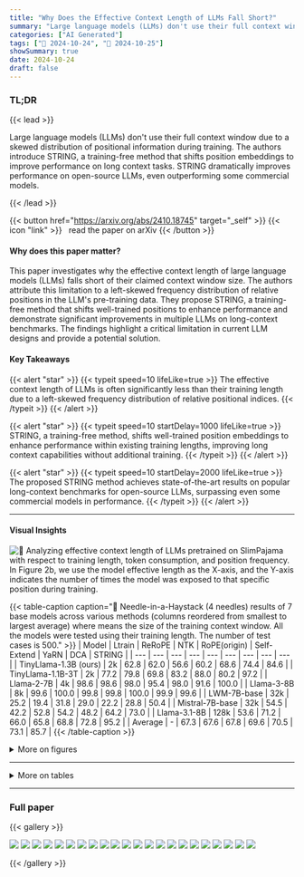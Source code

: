 ```yaml
---
title: "Why Does the Effective Context Length of LLMs Fall Short?"
summary: "Large language models (LLMs) don't use their full context window due to a skewed distribution of positional information during training.  The authors introduce STRING, a training-free method that shif....."
categories: ["AI Generated"]
tags: ["🔖 2024-10-24", "🤗 2024-10-25"]
showSummary: true
date: 2024-10-24
draft: false
---
```


### TL;DR


{{< lead >}}

Large language models (LLMs) don't use their full context window due to a skewed distribution of positional information during training.  The authors introduce STRING, a training-free method that shifts position embeddings to improve performance on long context tasks.  STRING dramatically improves performance on open-source LLMs, even outperforming some commercial models.

{{< /lead >}}


{{< button href="https://arxiv.org/abs/2410.18745" target="_self" >}}
{{< icon "link" >}} &nbsp; read the paper on arXiv
{{< /button >}}

#### Why does this paper matter?
This paper investigates why the effective context length of large language models (LLMs) falls short of their claimed context window size. The authors attribute this limitation to a left-skewed frequency distribution of relative positions in the LLM's pre-training data.  They propose STRING, a training-free method that shifts well-trained positions to enhance performance and demonstrate significant improvements in multiple LLMs on long-context benchmarks.  The findings highlight a critical limitation in current LLM designs and provide a potential solution.
#### Key Takeaways

{{< alert "star" >}}
{{< typeit speed=10 lifeLike=true >}} The effective context length of LLMs is often significantly less than their training length due to a left-skewed frequency distribution of relative positional indices. {{< /typeit >}}
{{< /alert >}}

{{< alert "star" >}}
{{< typeit speed=10 startDelay=1000 lifeLike=true >}} STRING, a training-free method, shifts well-trained position embeddings to enhance performance within existing training lengths, improving long context capabilities without additional training. {{< /typeit >}}
{{< /alert >}}

{{< alert "star" >}}
{{< typeit speed=10 startDelay=2000 lifeLike=true >}} The proposed STRING method achieves state-of-the-art results on popular long-context benchmarks for open-source LLMs, surpassing even some commercial models in performance. {{< /typeit >}}
{{< /alert >}}

------
#### Visual Insights



![](figures/figures_17_0.png "🔼 Analyzing effective context length of LLMs pretrained on SlimPajama with respect to training length, token consumption, and position frequency. In Figure 2b, we use the model effective length as the X-axis, and the Y-axis indicates the number of times the model was exposed to that specific position during training.")





{{< table-caption caption="🔽 Needle-in-a-Haystack (4 needles) results of 7 base models across various methods (columns reordered from smallest to largest average) where  means the size of the training context window. All the models were tested using their training length. The number of test cases is 500." >}}
| Model | Ltrain | ReRoPE | NTK | RoPE(origin) | Self-Extend | YaRN | DCA | STRING |
| --- | --- | --- | --- | --- | --- | --- | --- | --- |
| TinyLlama-1.3B (ours) | 2k | 62.8 | 62.0 | 56.6 | 60.2 | 68.6 | 74.4 | 84.6 |
| TinyLlama-1.1B-3T | 2k | 77.2 | 79.8 | 69.8 | 83.2 | 88.0 | 80.2 | 97.2 |
| Llama-2-7B | 4k | 98.6 | 98.6 | 98.0 | 95.4 | 98.0 | 91.6 | 100.0 |
| Llama-3-8B | 8k | 99.6 | 100.0 | 99.8 | 99.8 | 100.0 | 99.9 | 99.6 |
| LWM-7B-base | 32k | 25.2 | 19.4 | 31.8 | 29.0 | 22.2 | 28.8 | 50.4 |
| Mistral-7B-base | 32k | 54.5 | 42.2 | 52.8 | 54.2 | 48.2 | 64.2 | 73.0 |
| Llama-3.1-8B | 128k | 53.6 | 71.2 | 66.0 | 65.8 | 68.8 | 72.8 | 95.2 |
| Average | - | 67.3 | 67.6 | 67.8 | 69.6 | 70.5 | 73.1 | 85.7 |
{{< /table-caption >}}





<details>
<summary>More on figures
</summary>


![](figures/figures_17_1.png "🔼 Analyzing effective context length of LLMs pretrained on SlimPajama with respect to training length, token consumption, and position frequency. In Figure 2b, we use the model effective length as the X-axis, and the Y-axis indicates the number of times the model was exposed to that specific position during training.")

![](figures/figures_19_0.png "🔼 Analyzing effective context length of LLMs pretrained on SlimPajama with respect to training length, token consumption, and position frequency. In Figure 2b, we use the model effective length as the X-axis, and the Y-axis indicates the number of times the model was exposed to that specific position during training.")


</details>

------







<details>
<summary>More on tables
</summary>


{{< table-caption caption="🔽 Table 1: Needle-in-a-haystack (4 needles) results of 7 base models across various methods (columns reordered from smallest to largest average) where  Ltrain means the size of the training context window. All the models were tested using their training length. The number of test cases is 500." >}}
| Models | Effective/Claimed | NIAH | VT | Aggregation | QA | Avg. (13 tasks) |
| --- | --- | --- | --- | --- | --- | --- |
| Llama2-chat | 4K / 4K | 96.9 | 89.7 | 84.8 | 49.7 | 85.6 |
| GPT-4-1106-preview | 64K / 128K | 84.8 | 99.6 | 79.7 | 59.0 | 81.2 |
| GLM4 (Open-source best) | 64K / 1M | 94.4 | 97.7 | 49.7 | 63.6 | 83.1 |
| LWM (7B) | 4K / 128K | 83.4 | 15.2 | 29.1 | 52.6 | 65.0 |
| Phi3-medium (14B) | 8K / 128K | 51.3 | 26.0 | 43.5 | 38.0 | 46.1 |
| Llama3.1 (8B) | 32K / 128K | 92.6 | 70.4 | 36.2 | 58.8 | 77.0 |
| + YaRN | 32K / 128K | 94.7 | 39.8 | 38.2 | 58.8 | 76.3 |
| + DCA | 32K / 128K | 89.5 | 62.5 | 39.2 | 55.2 | 74.4 |
| + Self-Extend | 32K / 128K | 94.9 | 65.0 | 37.3 | 49.8 | 76.8 |
| + ReRoPE | 32K / 128K | 90.0 | 56.3 | 38.7 | 56.9 | 74.4 |
| + STRING | 32K / 128K | 94.0 | 88.1 | 37.6 | 62.7 | 80.0 |
| Yi (34B) | 32K / 200K | 90.2 | 76.8 | 43.4 | 59.9 | 77.3 |
| GradientAI/Llama3 (70B) | 16K / 1M | 84.9 | 56.2 | 41.4 | 59.8 | 72.1 |
| Mixtral (8x22B) | 32K / 64K | 23.8 | 0.0 | 69.7 | 40.8 | 31.7 |
| Command-R-plus (104B) | 32K / 128K | 65.7 | 97.2 | 59.5 | 39.2 | 63.1 |
| Llama3.1 (70B) | 64K / 128K | 78.9 | 59.2 | 39.8 | 47.6 | 66.6 |
| + STRING | 100K / 128K | 92.7 | 95.6 | 50.0 | 63.0 | 81.7 |
| Qwen2 (72B) | 64K / 128K | 48.0 | 79.0 | 70.3 | 47.2 | 53.7 |
| + STRING (new SOTA) | 100K / 128K | 91.2 | 98.4 | 83.7 | 52.2 | 84.6 |
| Test Length: 100K |  |  |  |  |  |  |
| Llama3.1-STRING (70B) | 100K / 128K | 94.6 | 97.8 | 72.1 | 67.3 | 87.2 |
| Qwen2-STRING (72B) | 100K / 128K | 93.9 | 97.7 | 88.1 | 57.8 | 87.8 |
{{< /table-caption >}}

{{< table-caption caption="🔽 Table 3: Comparison of STRING with three leading commercial long-context models on InfiniteBench. Each model is evaluated using a maximum context length of 128K." >}}
| Tasks | Commercial Models | Commercial Models | Commercial Models | Llama3.1 8B | Llama3.1 8B | Llama3.1 70B | Llama3.1 70B |
| --- | --- | --- | --- | --- | --- | --- | --- |
| Tasks | GPT-4 | Claude2 | Kimi-chat | RoPE(origin) | STRING | RoPE(origin) | STRING |
| En.Sum | 14.73 | 14.45 | 17.93 | 26.00 | 28.22 | 26.89 | 27.64 |
| En.QA | 22.22 | 11.97 | 16.52 | 10.05 | 10.20 | 13.68 | 16.73 |
| En.MC | 67.25 | 62.88 | 72.49 | 65.50 | 70.30 | 76.41 | 81.98 |
| En.Dia | 8.50 | 46.50 | 11.50 | 20.00 | 19.50 | 18.00 | 30.50 |
| Retr.PassKey | 100.00 | 97.80 | 98.14 | 100.00 | 100.00 | 100.00 | 100.00 |
| Retr.Number | 100.00 | 98.14 | 94.42 | 99.32 | 99.89 | 100.00 | 100.00 |
| Retr.KV | 89.00 | 65.40 | 53.60 | 42.00 | 83.00 | 2.22 | 76.07 |
| Code.debug | 39.59 | 2.28 | 18.02 | 22.84 | 26.90 | 29.20 | 32.80 |
| Math.find | 60.00 | 32.29 | 12.57 | 32.18 | 34.87 | 40.92 | 46.28 |
| Avg. | 55.69 | 47.96 | 43.91 | 46.43 | 52.54 | 45.25 | 56.88 |
{{< /table-caption >}}

{{< table-caption caption="🔽 Table 1: Needle-in-a-haystack (4 needles) results of 7 base models across various methods (columns reordered from smallest to largest average) where  Ltrain means the size of the training context window. All the models were tested using their training length. The number of test cases is 500." >}}
| Model | Ltrain | HF PATH | Peak Failure Depth | Acc |
| --- | --- | --- | --- | --- |
| GPT-4-128K |  | - | 0-33.3% | 100.0 |
| Trained on open-source data |  |  |  |  |
| TinyLlama-1.3b-1T(ours) | 2k |  | 0-33.3% | 56.6 |
| TinyLlama-1.1b-1T | 2k | TimyLicon/Tinyliama/LIB-interneciatex-4806-IT | 0-33.3% | 38.0 |
| TinyLlama-1.1b-3T | 2k | TheyJlamaYIng liam.I.IB-uternesdinep:14211421 | 0-33.3% | 69.8 |
| Pythia-1.4b | 2k | EleutherAI/pythia-1.4b | 0-33.3% | 22.5 |
| OpenLlama-3B | 2k | openlm-research/open_llama_3b | 0-33.3% | 85.0 |
| Llama2-7B | 4k | meta-llama/Llama-2-7b | 0-33.3% | 98.0 |
| Llama3-8B | 8k | meta-llama/Llama-3-7b | 0-33.3% | 99.8 |
| Together-base | 32k | togethercomputer/Llama-2-7B-32K | 0-33.3% | 63.0 |
| LWM-base | 32k | LargeWorldModel/LWM-Text-32K | 0-33.3% | 31.8 |
| Mistral-base | 32k | alpindale/Mistral-7B-v0.2-hf | 0-33.3% | 52.8 |
| Llama3.1-8B | 128k | meta-Ilama/Meta-Llama-3.1-8B | 0-33.3% | 66.0 |
| Yarn-base | 128k | NousResearch/Yam-Llama-2-7b-128k | 0-33.3% | 32.4 |
| Yi-6b-200k | 200k | 01-ai/Yi-6B-200K | 0-33.3% | 20.8 |
| Gradient-Llama3-8B | 262k | graiientaiLlama-3-70B-Instruct-Graien-256k | 0-33.3% | 46.0 |
{{< /table-caption >}}

{{< table-caption caption="🔽 Table 1: Needle-in-a-haystack (4 needles) results of 7 base models across various methods (columns reordered from smallest to largest average) where  means the size of the training context window. All the models were tested using their training length. The number of test cases is 500." >}}
| Haystack Needles Query | There is an important info hidden inside a lot of irrelevant text. Find it and memorize them. I will quiz you about the important information there.\n\n July 2006I've discovered a handy test for figuring out what you're addicted to. Imagine you were going to spend the weekend at a friend's house on a little island off the coast of Maine. There are no shops on the island and you won't be able to leave while you're there. Also, you've never been to this house before, so you can't assume it will have more than any house might. What, besides clothes and toiletries, do you make a point of packing? That's what you're addicted to... One of the magic numbers is 144231. they're going to issue a public report tracking how this specific tranche of money is spent, NFTs are a new territory, and this way of using them is especially new, but I'm excited about its potential. And I'm excited to see what happens with this particular auction, because unlike an NFT representing something that has already happened, this NFT gets better as the price gets higher.The reserve price was about $2.5 million, because that's what it takes for the name to be accurate: that's what it costs to... One of the magic numbers is 543171. you can 't expect an idea to be novel to everyone. Any insight that you have will probably have already been had by at least one of the world's 7 billion people. But it's sufficient if an idea is novel to a lot of readers.Ditto for correctness, importance, and strength. In effect the four components One of the magic numbers is 264468. And we were always far ahead of them in features.Sometimes, in desperation, competitors would try to introduce features that we didn't have. But with Lisp our development cycle was so fast that we could sometimes duplicate a new feature within a day or two of a competitor announcing it in a press release. By the time journalists covering the press release got round to One of the magic numbers is 423103. nThere is a founder community just as there's a VC community. They all know one another, and techniques spread rapidly between them. If one tries a new programming language or a new hosting provider and gets good results, 6 months later half of... \n\n What are the magic numbers mentioned in the provided text?\n The numbers are |
| --- | --- |
| Answer | [144231, 543171, 264468, 423103] |
{{< /table-caption >}}

{{< table-caption caption="🔽 Table 1: Needle-in-a-haystack (4 needles) results of 7 base models across various methods (columns reordered from smallest to largest average) where  Ltrain means the size of the training context window. All the models were tested using their training length. The number of test cases is 500." >}}
| Llama 3 report | Read the following paper about Llama 3. Answer the question based on the paper. \n\n The Llama 3 Herd of Models\n Llama Team, AI @ Metal\n\n 1A detailed contributor list can be found in the appendix of this paper.Modern artificial intelligence (AI) systems are powered by foundation models. This paper presents a new set of foundation models, called Llama 3. It is a herd of language models that natively support multilinguality... |
| --- | --- |
| Question Llama 3 RoPE 3 STRING | How many long-context training stages does Llama3 have? Please describe them (The answer is in Section 3.4.2 of Llama Team (2024) ) Llama3 is a large language model developed by Meta AI, and it has several training stages to achieve its impressive performance. The training stages are as follows: 1 Initial Pre-Training: In this stage, Llama3 is pre-trained using AdamW with a peak learning rate of 8x10-5, a linear warm-up of 8,000 steps, and a cosine learning rate schedule decaying to 8x10-7 over 1,200,000 steps. 2. Long Context Pre-Training: In this stage, Llama3 is trained on long sequences to support context windows of up to 128K tokens. The model is gradually adapted to the increased context length in increments, starting from the original 8K context window and ending in the final 128K X(cannot follow instruction) Llama3 has six stages of long-context training, starting from an 8K context window and ending in a 128K context window. This long-context pre-training stage was performed using approximately 800B training tokens. V totally the same as decribed in Section 3.4.2 Answer explanation: The question requires the reader to identify the number of long- context training stages in Llama3 and describe them |
| Llama | Describe the differences in model architecture between Llama3 and Llama2 (The Llama Team (2024) ) The paper describes Llama3 as a dense Transformer model with 405B parameters, while Llama2 is not specified to have a specific model architecture. However, based on the context, it can be inferred that Llama2 is likely a dense Transformer model as well, but with fewer parameters than Llama3. The paper highlights that Llama3 makes minimal architectural modifications to Llama2, suggesting that the main differences between the two models lie in the scale and hyperparameters rather than the architecture itself. X(not the |
| Question Llama 3 RoPE Llama 3 STRING | answer is in Section 3.2 of addressing question) The main differences between Llama-3 and Llama-2 are: 1. Llama-3 uses grouped query attention (GQA) with 8 key-value heads to improve inference speed and reduce the size of key-value caches during decoding. 2. Llama-3 uses an attention mask that prevents self- attention between different documents within the same sequence. 3. Llama-3 has a larger vocabulary with 128K tokens, which includes 100K tokens from the tiktoken tokenizer and 28K additional tokens to better support non-English languages. 4. Llama-3 increases the RoPE base frequency hyperparameter to 500,000, which enables better support for longer contexts.⌀ |
| Question Llama 3 RoPE | How does Llama3 perform context parallelism in training (The answer is in Section 3.3.2 of Llama Team (2024)) A. By using a combination of tensor parallelism, pipeline parallelism, and data parallelism. B. By using a combination of pipeline parallelism and data parallelism. C. By using a combination of tensor parallelism and data parallelism. D. By using a combination of context parallelism, pipeline parallelism, and data parallelism.E. By using only data parallelism. Answer: DX(deviated from the question) in training is implemented the communication and computation in the critical path. V |
|  |  |
|  |  |
| Llama 3 STRING | The context parallelism Llama-3 using an all-gather based method, where the key (K) and value (V) tensors are first all-gathered and then the attention output is computed for the local query (Q tensor chunk. This approach is used to support different types of attention masks, such as the document mask, and to balance |
| Question Llama 3 RoPE | What are the two criteria used to assess successful adaptation in long-context training (The answer is in Section 3.4.2 of Llama Team (2024)) Model performance on short-context evaluations and needle-in-a-haystack tasks. V correct but incomplete |
| Llama 3 STRING | The two criteria used to assess successful adaptation in long-context training are: 1. Model performance on short-context evaluations has recovered completely. 2. The model perfectly solves "needle in a haystack" tasks up to that length. These criteria are mentioned in Section 3.4.2 of the paper. V |
{{< /table-caption >}}

{{< table-caption caption="🔽 Table 1: Needle-in-a-haystack (4 needles) results of 7 base models across various methods (columns reordered from smallest to largest average) where  Ltrain  means the size of the training context window. All the models were tested using their training length. The number of test cases is 500." >}}
| Llama 3 report | Read the following paper about Llama 3. Answer the question based on the paper. \n\n The Llama 3 Herd of Models\n Llama Team, AI @ Meta 1\n\n 1A detailed contributor list can be found in the appendix of this paper.Modern artificial intelligence (AI) systems are powered by foundation models. This paper presents a new set of foundation models, called Llama 3. It is a herd of language models that natively support multilinguality, coding, reasoning, and tool usage. Our largest model is a dense Transformer with 405B parameters and a context window of up to 128K tokens. This paper presents an extensive empirical evaluation of Llama 3. We find that Llama 3 delivers... |
| --- | --- |
| Question | At which stages does the llama3 team average the models (The answer is in Section 4.1.5 of Llama Team (2024) ) |
| Llama 3 RoPE | obtained from experiments using various versions of data or hyperparameters at each RM, SFT, or DPO stage? The answer is 4.1.6, Iterative Rounds, and 4.1.6, Iterative RoundsX(not fluent) |
| Llama 3 STRING | The Llama 3 team averages models obtained from experiments using various versions of data or hyperparameters at each RM, SFT, or DPO stage.V |
| Question | Describe the sources of Llama3's SFT data (The answer is in Section 4.2.2 of Llama Team (2024) ) |
| Llama 3 RoPE | Llama3's SFT data is sourced from various places, including human annotations, other NLP tasks, and translated data. Human annotations are collected from linguists and native speakers, and are used to create open-ended prompts that represent real-world use cases. X(hallucination! it describes the multilingual SFT data) |
| Llama 3 STRING | In the paper, it is stated that the SFT data is comprised of the following sources: "prompts from our human annotation collection with rejection-sampled responses" and "synthetic data targeting specific capabilities" · Additionally, it is mentioned that the SFT data is also comprised of "human-curated data" and "small amounts of human-curated data" for certain capabilities. The Llama3 team uses a combination of model-based and rule- based techniques to filter out low-quality training samples and improve overall model performance.V (More accurate) |
| Question | From what is Llama-3's multilingual SFT data derived (The answer is in Section 4.3.2 ) of Llama Team (2024)) |
| Llama 3 RoPE | Human annotations, data from other NLP tasks, rejection sampled data, and translated reasoning data. V |
| Llama 3 STRING | The multilingual SFT data is primarily derived from sources such as human annotations, data from other NLP tasks, rejection sampled data, and translated reasoning data. V |
| Question | How do the authors verify the long context code reasoning of Llama-3 (The answer is in Section 4.3.4 of Llama Team (2024)) |
| Llama 3 RoPE | They select the most commonly depended-upon files, specifically those referenced by at least five other files, and remove one of these key files from a repository.X(not addressing the question) |
| Llama 3 STRING | The authors verify the long context code reasoning of Llama-3 by parsing Python files to identify import statements and determine their dependencies. From here, they select the most commonly depended-upon files, specifically those referenced by at least five other files. They remove one of these key files from a repository and prompt the model to identify which files depended on the missing file and to generate the necessary missing code. V |
| Question | How does the llama3 team solve the Hallucinations issues (The answer is in Section 4.3.6 of Llama Team (2024)) |
| Llama 3 RoPE | They follow the principle that post-training should align the model to "know what it knows" rather than add knowledge, and generate data that aligns model generations with subsets of factual data present in the pre-training data.X(in complete) |
| Llama 3 STRING | The authors use a knowledge probing technique to align the model generations with subsets of factual data present in the pre-training data. This data generation process involves extracting a data snippet from the pre-training data, generating a factual question about these snippets, sampling responses from the model, scoring the correctness of the generations, scoring the informativeness of the generations, and generating a refusal for responses that are consistently informative and incorrect across the generations. V |
{{< /table-caption >}}


</details>

------



### Full paper

{{< gallery >}}

  <img src="paper_images/1.png" class="grid-w50 md:grid-w33 xl:grid-w25" />

  <img src="paper_images/2.png" class="grid-w50 md:grid-w33 xl:grid-w25" />

  <img src="paper_images/3.png" class="grid-w50 md:grid-w33 xl:grid-w25" />

  <img src="paper_images/4.png" class="grid-w50 md:grid-w33 xl:grid-w25" />

  <img src="paper_images/5.png" class="grid-w50 md:grid-w33 xl:grid-w25" />

  <img src="paper_images/6.png" class="grid-w50 md:grid-w33 xl:grid-w25" />

  <img src="paper_images/7.png" class="grid-w50 md:grid-w33 xl:grid-w25" />

  <img src="paper_images/8.png" class="grid-w50 md:grid-w33 xl:grid-w25" />

  <img src="paper_images/9.png" class="grid-w50 md:grid-w33 xl:grid-w25" />

  <img src="paper_images/10.png" class="grid-w50 md:grid-w33 xl:grid-w25" />

  <img src="paper_images/11.png" class="grid-w50 md:grid-w33 xl:grid-w25" />

  <img src="paper_images/12.png" class="grid-w50 md:grid-w33 xl:grid-w25" />

  <img src="paper_images/13.png" class="grid-w50 md:grid-w33 xl:grid-w25" />

  <img src="paper_images/14.png" class="grid-w50 md:grid-w33 xl:grid-w25" />

  <img src="paper_images/15.png" class="grid-w50 md:grid-w33 xl:grid-w25" />

  <img src="paper_images/16.png" class="grid-w50 md:grid-w33 xl:grid-w25" />

  <img src="paper_images/17.png" class="grid-w50 md:grid-w33 xl:grid-w25" />

  <img src="paper_images/18.png" class="grid-w50 md:grid-w33 xl:grid-w25" />

  <img src="paper_images/19.png" class="grid-w50 md:grid-w33 xl:grid-w25" />

  <img src="paper_images/20.png" class="grid-w50 md:grid-w33 xl:grid-w25" />

  <img src="paper_images/21.png" class="grid-w50 md:grid-w33 xl:grid-w25" />

  <img src="paper_images/22.png" class="grid-w50 md:grid-w33 xl:grid-w25" />

{{< /gallery >}}